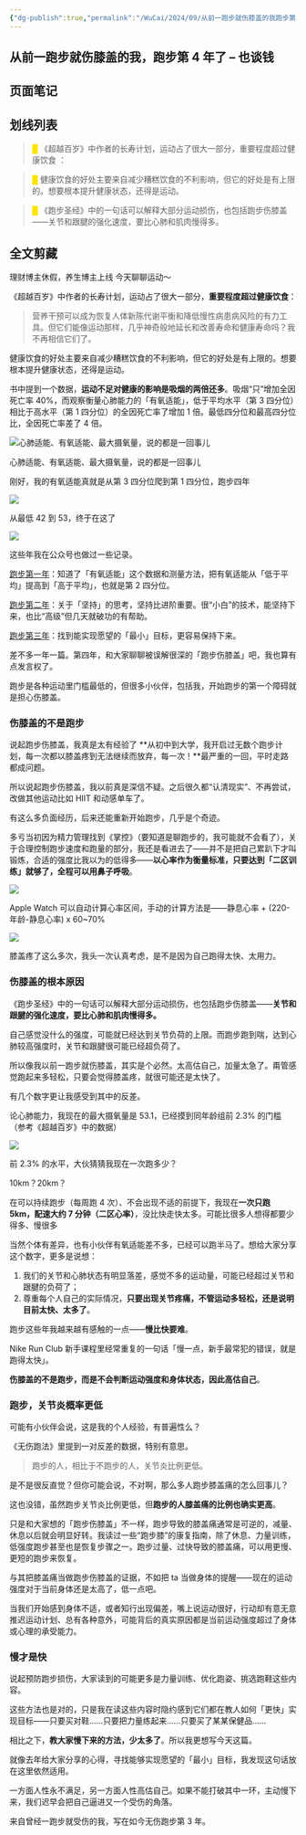 ```yaml
---
{"dg-publish":true,"permalink":"/WuCai/2024/09/从前一跑步就伤膝盖的我跑步第 4 年了 – 也谈钱-20240922-HMK7DMH/"}
---
```



## 从前一跑步就伤膝盖的我，跑步第 4 年了 – 也谈钱 

## 页面笔记


## 划线列表
> <font color="#FFE500">█  </font>《超越百岁》中作者的长寿计划，运动占了很大一部分，重要程度超过健康饮食 ：

> <font color="#FFE500">█  </font>健康饮食的好处主要来自减少糟糕饮食的不利影响，但它的好处是有上限的。想要根本提升健康状态，还得是运动。

> <font color="#FFE500">█  </font>《跑步圣经》中的一句话可以解释大部分运动损伤，也包括跑步伤膝盖——关节和跟腱的强化速度，要比心肺和肌肉慢得多。


## 全文剪藏
理财博主休假，养生博主上线 今天聊聊运动～

《超越百岁》中作者的长寿计划，运动占了很大一部分，**重要程度超过健康饮食**：

> 营养干预可以成为恢复人体新陈代谢平衡和降低慢性病患病风险的有力工具。但它们能像运动那样，几乎神奇般地延长和改善寿命和健康寿命吗？我不再相信它们了。

健康饮食的好处主要来自减少糟糕饮食的不利影响，但它的好处是有上限的。想要根本提升健康状态，还得是运动。

书中提到一个数据，**运动不足对健康的影响是吸烟的两倍还多**。吸烟“只”增加全因死亡率 40%，而观察衡量心肺能力的「有氧适能」，低于平均水平（第 3 四分位）相比于高水平（第 1 四分位）的全因死亡率了增加 1 倍。最低四分位和最高四分位比，全因死亡率差了 4 倍。

![心肺适能、有氧适能、最大摄氧量，说的都是一回事儿](https://g1proxy.wimg.site/sdYDZijbim1irq8UPeZHk1TyJJJq28YeF896WeNUdEwE/https://i2.wp.com/yetanmoney.com/wp-content/uploads/2024/09/CleanShot-2024-09-10-at-11.39.24.png?w=1160&ssl=1)

心肺适能、有氧适能、最大摄氧量，说的都是一回事儿

刚好，我的有氧适能真就是从第 3 四分位爬到第 1 四分位，跑步四年 

![](https://g1proxy.wimg.site/s_FOLR3iv6XtzLJ6P3WUvixlUbFFHgvBl2CDewElV-qg/https://i0.wp.com/yetanmoney.com/wp-content/uploads/2024/09/IMG_4072.jpeg?w=1160&ssl=1)

从最低 42 到 53，终于在这了 

![](https://g1proxy.wimg.site/sv2Ly7xqvDo5qFwdpxaBG0Rh-PaMdKzTRDzzoeA0XEwk/https://i1.wp.com/yetanmoney.com/wp-content/uploads/2024/09/IMG_4068.jpeg?w=1160&ssl=1)

这些年我在公众号也做过一些记录。

[跑步第一年](https://mp.weixin.qq.com/s?%5F%5Fbiz=MzUzNjE3NzQ3Nw==&mid=2247489581&idx=1&sn=ea83dd79f8085d8dfa0d3d60bcc1cd8c&chksm=fafb6607cd8cef1108704da22bbce80f6f47c554e00b5525c3babb2f41a608f9dac2fc197146#rd)：知道了「有氧适能」这个数据和测量方法，把有氧适能从「低于平均」提高到「高于平均」，也就是第 2 四分位。

[跑步第二年](https://mp.weixin.qq.com/s/bY8CTCmiZOkV5oh0n9cRTw)：关于「坚持」的思考，坚持比进阶重要。很“小白”的技术，能坚持下来，也比“高级”但几天就破功的有帮助。

[跑步第三年](https://mp.weixin.qq.com/s/f7E1vo6CTHOmhI2Wg4vFxA)：找到能实现愿望的「最小」目标，更容易保持下来。

差不多一年一篇。第四年，和大家聊聊被误解很深的「跑步伤膝盖」吧，我也算有点发言权了。

跑步是各种运动里门槛最低的，但很多小伙伴，包括我，开始跑步的第一个障碍就是担心伤膝盖。

### 伤膝盖的不是跑步

说起跑步伤膝盖，我真是太有经验了 **从初中到大学，我开启过无数个跑步计划，每一次都以膝盖疼到无法继续而放弃，每一次！**最严重的一回，平时走路都成问题。

所以说起跑步伤膝盖，我以前真是深信不疑。之后很久都“认清现实”、不再尝试，改做其他运动比如 HIIT 和动感单车了。

有这么多负面经历，后来还能重新开始跑步，几乎是个奇迹。

多亏当初因为精力管理找到《掌控》（要知道是聊跑步的，我可能就不会看了），关于合理控制跑步速度和跑量的部分，我还是看进去了——并不是把自己累趴下才叫锻炼，合适的强度比我以为的低得多——**以心率作为衡量标准，只要达到「二区训练」就够了，全程可以用鼻子呼吸**。

![](https://g1proxy.wimg.site/slzEjyNI8L8G9azyFGeW5Q1-ZEHCLkI6enOfjzRCbCM0/https://i0.wp.com/yetanmoney.com/wp-content/uploads/2024/09/DraggedImage.png?resize=438%2C289&ssl=1)

Apple Watch 可以自动计算心率区间，手动的计算方法是——静息心率 + (220-年龄-静息心率) x 60\~70%

![](https://g1proxy.wimg.site/sQN507iC2aqz5sBBut6u8Dd2e8-UPiiqlRgaQ5W2tFDo/https://i0.wp.com/yetanmoney.com/wp-content/uploads/2024/09/CleanShot-2024-09-10-at-12.43.00.png?resize=181%2C221&ssl=1)

膝盖疼了这么多次，我头一次认真考虑，是不是因为自己跑得太快、太用力。

### 伤膝盖的根本原因

《跑步圣经》中的一句话可以解释大部分运动损伤，也包括跑步伤膝盖——**关节和跟腱的强化速度，要比心肺和肌肉慢得多。**

自己感觉没什么的强度，可能就已经达到关节负荷的上限。而跑步跑到喘，达到心肺较高强度时，关节和跟腱很可能已经超负荷了。

所以像我以前一跑步就伤膝盖，其实是个必然。太高估自己，加量太急了。甭管感觉跑起来多轻松，只要会觉得膝盖疼，就很可能还是太快了。

有几个数字更让我感受到其中的反差。

论心肺能力，我现在的最大摄氧量是 53.1，已经摸到同年龄组前 2.3% 的门槛（参考《超越百岁》中的数据）

![](https://g1proxy.wimg.site/sG5F_ee2MWXL-9ypAB-rfj_u7FCBEVDtojdknNwi3ew4/https://i1.wp.com/yetanmoney.com/wp-content/uploads/2024/09/DraggedImage-1.png?w=1160&ssl=1)

前 2.3% 的水平，大伙猜猜我现在一次跑多少？

10km？20km？

在可以持续跑步（每周跑 4 次）、不会出现不适的前提下，我现在**一次只跑 5km，配速大约 7 分钟（二区心率）**，没比快走快太多。可能比很多人想得都要少得多、慢很多 

当然个体有差异，也有小伙伴有氧适能差不多，已经可以跑半马了。想给大家分享这个数字，更多是说想：

1. 我们的关节和心肺状态有明显落差，感觉不多的运动量，可能已经超过关节和跟腱的负荷了；
2. 尊重每个人自己的实际情况，**只要出现关节疼痛，不管运动多轻松，还是说明目前太快、太多了**。

跑步这些年我越来越有感触的一点——**慢比快要难**。

Nike Run Club 新手课程里经常重复的一句话「慢一点，新手最常犯的错误，就是跑得太快」。

**伤膝盖的不是跑步，而是不会判断运动强度和身体状态，因此高估自己**。

### 跑步，关节炎概率更低

可能有小伙伴会说，这是我的个人经验，有普遍性么？

《无伤跑法》里提到一对反差的数据，特别有意思。

> 跑步的人，相比于不跑步的人，关节炎比例更低。

是不是很反直觉？但你可能会说，不对啊，那么多人跑步膝盖痛的怎么回事儿？

这也没错，虽然跑步关节炎比例更低，但**跑步的人膝盖痛的比例也确实更高**。

只是和大家想的「跑步伤膝盖」不一样，跑步导致的膝盖痛通常是可逆的，减量、休息以后就会明显好转。我读过一些“跑步膝”的康复指南，除了休息、力量训练，低强度跑步甚至也是恢复步骤之一。跑步过量、过快导致的膝盖痛，可以用更慢、更短的跑步来恢复。

与其把膝盖痛当做跑步伤膝盖的证据，不如把 ta 当做身体的提醒——现在的运动强度对于当前身体还是太高了，低一点吧。

当我们开始感到身体不适，或者知行出现偏差，嘴上说运动很好，行动却有意无意推迟运动计划、总有各种意外，可能背后的真实原因都是当前运动强度超过了身体或心理的承受能力。

### 慢才是快

说起预防跑步损伤，大家读到的可能更多是力量训练、优化跑姿、挑选跑鞋这些内容。

这些方法也是对的，只是我在读这些内容时隐约感到它们都在教人如何「更快」实现目标——只要买对鞋……只要把力量练起来……只要买了某某保健品……

相比之下，**教大家慢下来的方法，少太多了**。所以我更想写今天这篇。

就像去年给大家分享的心得，寻找能够实现愿望的「最小」目标，我发现这句话放在这里依然适用。

一方面人性永不满足，另一方面人性高估自己。如果不能打破其中一环，主动慢下来，我们迟早会把自己逼进又一个受伤的角落。

来自曾经一跑步就受伤的我，写在如今无伤跑步第 3 年。
